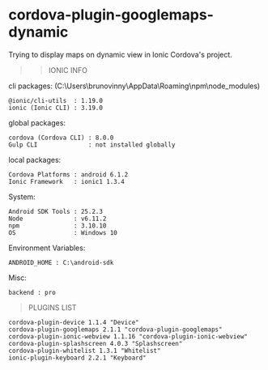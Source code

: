 # cordova-plugin-googlemaps-dynamic
Trying to display maps on dynamic view in Ionic Cordova's project.

>> IONIC INFO

cli packages: (C:\Users\brunovinny\AppData\Roaming\npm\node_modules)

    @ionic/cli-utils  : 1.19.0
    ionic (Ionic CLI) : 3.19.0

global packages:

    cordova (Cordova CLI) : 8.0.0
    Gulp CLI              : not installed globally

local packages:

    Cordova Platforms : android 6.1.2
    Ionic Framework   : ionic1 1.3.4

System:

    Android SDK Tools : 25.2.3
    Node              : v6.11.2
    npm               : 3.10.10
    OS                : Windows 10

Environment Variables:

    ANDROID_HOME : C:\android-sdk

Misc:

    backend : pro
    
    
> PLUGINS LIST

    cordova-plugin-device 1.1.4 "Device"
    cordova-plugin-googlemaps 2.1.1 "cordova-plugin-googlemaps"
    cordova-plugin-ionic-webview 1.1.16 "cordova-plugin-ionic-webview"
    cordova-plugin-splashscreen 4.0.3 "Splashscreen"
    cordova-plugin-whitelist 1.3.1 "Whitelist"
    ionic-plugin-keyboard 2.2.1 "Keyboard"
